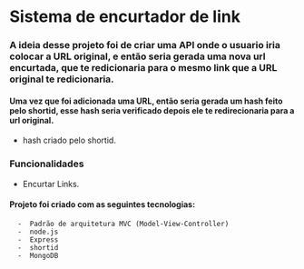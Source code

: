 

<h1> Sistema de encurtador de link</h1>
<h3>A ideia desse projeto foi de criar  uma API onde o usuario iria colocar a URL original, e então seria gerada uma nova url encurtada, que te redicionaria para o mesmo link que a URL original te redicionaria.</h3>

<h4> Uma vez que foi adicionada uma URL, então seria gerada um hash feito pelo shortid, esse hash seria verificado  depois ele te redirecionaria para a url original.
</h4>  


- hash criado pelo shortid.


<h3> Funcionalidades </h3>

 -  Encurtar Links.



<h4> Projeto foi criado com as seguintes tecnologias: </h4>

      -  Padrão de arquitetura MVC (Model-View-Controller)
      -  node.js
      -  Express
      -  shortid
      -  MongoDB
      
